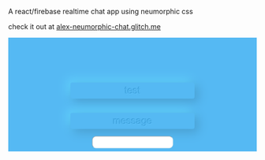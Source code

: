 A react/firebase realtime chat app using neumorphic css

check it out at [alex-neumorphic-chat.glitch.me](https://alex-neumorphic-chat.glitch.me/)

![Chat App Screenshot](/readme_assets/screencapture-alex-neumorphic-chat-glitch-me-2020-03-28-16_29_44.png?raw=true)
